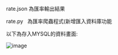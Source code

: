 rate.json  為匯率輸出結果


rate.py    為匯率爬蟲程式(新增匯入資料庫功能

以下為存入MYSQL的資料畫面:

![image](https://github.com/xeriok18600/Python/blob/master/rate/sql.png)
